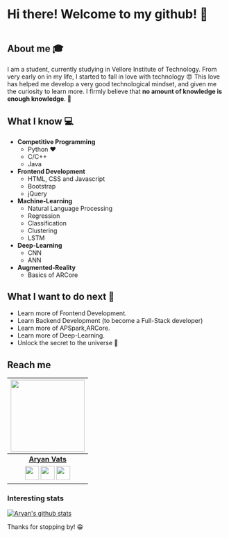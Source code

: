 # Hi there! Welcome to my github! 👋

<div align="center">
	<img src="">
</div>

## About me :mortar_board:
I am a student, currently studying in Vellore Institute of Technology. From very early on in my life, I started to fall in love with technology 😍 This love has helped me develop a very good technological mindset, and given me the curiosity to learn more. I firmly believe that **no amount of knowledge is enough knowledge**. 🧠

## What I know :computer:
- **Competitive Programming**
  - Python ❤️
  - C/C++
  - Java
- **Frontend Development**
  - HTML, CSS and Javascript 
  - Bootstrap 
  - jQuery 
- **Machine-Learning**
  - Natural Language Processing
  - Regression
  - Classification
  - Clustering
  - LSTM 
- **Deep-Learning**
  - CNN 
  - ANN 
- **Augmented-Reality**
  - Basics of ARCore
  
## What I want to do next :thinking:
  - Learn more of Frontend Development.
  - Learn Backend Development (to become a Full-Stack developer)
  - Learn more of APSpark,ARCore.
  - Learn more of Deep-Learning.
  - Unlock the secret to the universe :rofl:

## Reach me 

|                                                                                     <a href="https://github.com/avats101"><img src="https://raw.githubusercontent.com/avats101/avats101/master/Aryan.png" width=170px height=165px /></a>                                                                                         |
| :------------------------------------------------------------------------------------------------------------------------------------------------------------------------------------------------------------------------------------------------------------------------------------------------------------------------------------------: |
|                                                                                                                                        **[Aryan Vats](https://avatars1.githubusercontent.com/u/53526065?s=400&u=5f5f1fa37820e14ad78aa6464254714e966f83f8&v=4)**                                                                                                                                        |
| <a align="center" href="https://twitter.com/avats101"><img src="https://raw.githubusercontent.com/vinitshahdeo/Water-Monitoring-System/master/assets/twitter.png" width="32px" height="32px"></a> <a href="https://www.facebook.com/aryan.vats.90/"><img src="https://raw.githubusercontent.com/vinitshahdeo/Water-Monitoring-System/master/assets/facebook.png" width="32px" height="32px"></a> <a href="https://www.linkedin.com/in/aryan-vats/"><img src="https://raw.githubusercontent.com/vinitshahdeo/Water-Monitoring-System/master/assets/linkedin.png" width="32px" height="32px"></a> |## License
### Interesting stats
[![Aryan's github stats](https://github-readme-stats.vercel.app/api?username=avats101&show_icons=true&title_color=fff&icon_color=fff&text_color=fff&bg_color=233242 )](https://github.com/avats101)

Thanks for stopping by! 😁
